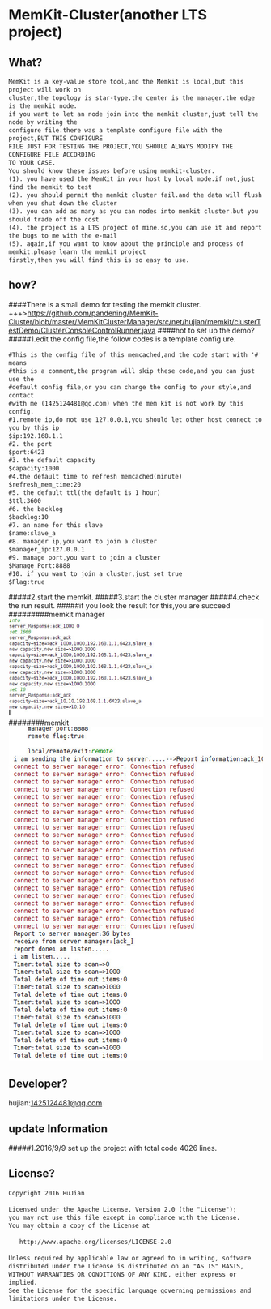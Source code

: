 MemKit-Cluster(another LTS project)
==================================
What?
----------------------------------
```
MemKit is a key-value store tool,and the Memkit is local,but this project will work on    
cluster,the topology is star-type.the center is the manager.the edge is the memkit node.  
if you want to let an node join into the memkit cluster,just tell the node by writing the  
configure file.there was a template configure file with the project,BUT THIS CONFIGURE  
FILE JUST FOR TESTING THE PROJECT,YOU SHOULD ALWAYS MODIFY THE CONFIGURE FILE ACCORDING   
TO YOUR CASE.   
You should know these issues before using memkit-cluster.   
(1). you have used the MemKit in your host by local mode.if not,just find the memkit to test  
(2). you should permit the memkit cluster fail.and the data will flush when you shut down the cluster  
(3). you can add as many as you can nodes into memkit cluster.but you should trade off the cost   
(4). the project is a LTS project of mine.so,you can use it and report the bugs to me with the e-mail   
(5). again,if you want to know about the principle and process of memkit.please learn the memkit project    
firstly,then you will find this is so easy to use.
```


how?
----------------------------------
####There is a small demo for testing the memkit cluster. 
+++><https://github.com/pandening/MemKit-Cluster/blob/master/MemKitClusterManager/src/net/hujian/memkit/clusterTestDemo/ClusterConsoleControlRunner.java>
####hot to set up the demo?
#####1.edit the config file,the follow codes is a template config ure.
```
#This is the config file of this memcached,and the code start with '#' means
#this is a comment,the program will skip these code,and you can just use the
#default config file,or you can change the config to your style,and contact
#with me (1425124481@qq.com) when the mem kit is not work by this config.
#1.remote ip,do not use 127.0.0.1,you should let other host connect to you by this ip
$ip:192.168.1.1
#2. the port
$port:6423
#3. the default capacity
$capacity:1000
#4.the default time to refresh memcached(minute)
$refresh_mem_time:20
#5. the default ttl(the default is 1 hour)
$ttl:3600
#6. the backlog
$backlog:10
#7. an name for this slave
$name:slave_a
#8. manager ip,you want to join a cluster
$manager_ip:127.0.0.1
#9. manage port,you want to join a cluster
$Manage_Port:8888
#10. if you want to join a cluster,just set true
$Flag:true
```
#####2.start the memkit.
#####3.start the cluster manager
#####4.check the run result.
#####if you look the result for this,you are succeed  
#########memkit manager
![iamge](https://github.com/pandening/images/blob/master/memkitDemoRun.png)
########memkit 
![image](https://github.com/pandening/images/blob/master/memkitserver.png)

Developer?
----------------------------------
hujian:<1425124481@qq.com>

update Information
---------------------------------
#####1.2016/9/9 set up the project with total code 4026 lines.    

License?
---------------------------------
```
Copyright 2016 HuJian

Licensed under the Apache License, Version 2.0 (the "License");
you may not use this file except in compliance with the License.
You may obtain a copy of the License at

   http://www.apache.org/licenses/LICENSE-2.0

Unless required by applicable law or agreed to in writing, software
distributed under the License is distributed on an "AS IS" BASIS,
WITHOUT WARRANTIES OR CONDITIONS OF ANY KIND, either express or implied.
See the License for the specific language governing permissions and
limitations under the License.

```

